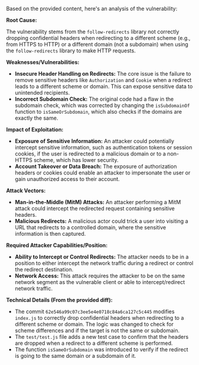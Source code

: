 Based on the provided content, here's an analysis of the vulnerability:

**Root Cause:**

The vulnerability stems from the `follow-redirects` library not correctly dropping confidential headers when redirecting to a different scheme (e.g., from HTTPS to HTTP) or a different domain (not a subdomain) when using the `follow-redirects` library to make HTTP requests.

**Weaknesses/Vulnerabilities:**

-   **Insecure Header Handling on Redirects:** The core issue is the failure to remove sensitive headers like `Authorization` and `Cookie` when a redirect leads to a different scheme or domain. This can expose sensitive data to unintended recipients.
-   **Incorrect Subdomain Check:** The original code had a flaw in the subdomain check, which was corrected by changing the `isSubdomainOf` function to `isSameOrSubdomain`, which also checks if the domains are exactly the same.

**Impact of Exploitation:**

-   **Exposure of Sensitive Information:** An attacker could potentially intercept sensitive information, such as authentication tokens or session cookies, if the user is redirected to a malicious domain or to a non-HTTPS scheme, which has lower security.
-   **Account Takeover or Data Breach:** The exposure of authorization headers or cookies could enable an attacker to impersonate the user or gain unauthorized access to their account.

**Attack Vectors:**

-   **Man-in-the-Middle (MitM) Attacks:** An attacker performing a MitM attack could intercept the redirected request containing sensitive headers.
-   **Malicious Redirects:** A malicious actor could trick a user into visiting a URL that redirects to a controlled domain, where the sensitive information is then captured.

**Required Attacker Capabilities/Position:**

-   **Ability to Intercept or Control Redirects:** The attacker needs to be in a position to either intercept the network traffic during a redirect or control the redirect destination.
-   **Network Access:** This attack requires the attacker to be on the same network segment as the vulnerable client or able to intercept/redirect network traffic.

**Technical Details (From the provided diff):**

-   The commit `62e546a99c07c3ee5e4e0718c84a6ca127c5c445` modifies `index.js` to correctly drop confidential headers when redirecting to a different scheme or domain. The logic was changed to check for scheme differences and if the target is not the same or subdomain.
-   The `test/test.js` file adds a new test case to confirm that the headers are dropped when a redirect to a different scheme is performed.
-   The function `isSameOrSubdomain` was introduced to verify if the redirect is going to the same domain or a subdomain of it.